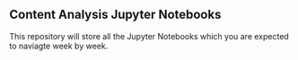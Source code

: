 ## Content Analysis Jupyter Notebooks

This repository will store all the Jupyter Notebooks which you are expected to naviagte week by week.
